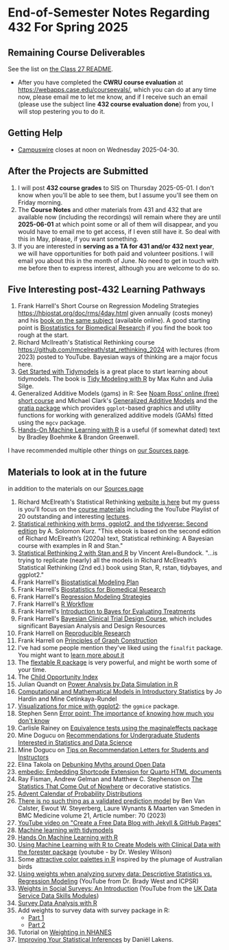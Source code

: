 # End-of-Semester Notes Regarding 432 For Spring 2025

## Remaining Course Deliverables

See the list on [the Class 27 README](https://github.com/THOMASELOVE/432-classes-2025/tree/main/class27).

- After you have completed the **CWRU course evaluation** at <https://webapps.case.edu/courseevals/>, which you can do at any time now, please email me to let me know, and if I receive such an email (please use the subject line **432 course evaluation done**) from you, I will stop pestering you to do it.

## Getting Help

- [Campuswire](https://campuswire.com/) closes at noon on Wednesday 2025-04-30.

## After the Projects are Submitted

1. I will post **432 course grades** to SIS on Thursday 2025-05-01. I don't know when you'll be able to see them, but I assume you'll see them on Friday morning.
2. The **Course Notes** and other materials from 431 and 432 that are available now (including the recordings) will remain where they are until **2025-06-01** at which point some or all of them will disappear, and you would have to email me to get access, if I even still have it. So deal with this in May, please, if you want something.
3. If you are interested in **serving as a TA for 431 and/or 432 next year**, we will have opportunities for both paid and volunteer positions. I will email you about this in the month of June. No need to get in touch with me before then to express interest, although you are welcome to do so.

## Five Interesting post-432 Learning Pathways

1. Frank Harrell's Short Course on Regression Modeling Strategies <https://hbiostat.org/doc/rms/4day.html> given annually (costs money) and his [book on the same subject](https://hbiostat.org/doc/rms/book/) (available online). A good starting point is [Biostatistics for Biomedical Research](https://hbiostat.org/bbr/) if you find the book too rough at the start.
2. Richard McIlreath's Statistical Rethinking course <https://github.com/rmcelreath/stat_rethinking_2024> with lectures (from 2023) posted to  YouTube. Bayesian ways of thinking are a major focus here.
3. [Get Started with Tidymodels](https://www.tidymodels.org/start/) is a great place to start learning about tidymodels. The book is [Tidy Modeling with R](https://www.tmwr.org/) by Max Kuhn and Julia Silge. 
4. Generalized Additive Models (gams) in R: See [Noam Ross' online (free) short course](https://noamross.github.io/gams-in-r-course/) and Michael Clark's [Generalized Additive Models](https://m-clark.github.io/generalized-additive-models/) and the [gratia package](https://github.com/gavinsimpson/gratia) which provides `ggplot`-based graphics and utility functions for working with generalized additive models (GAMs) fitted using the `mgcv` package.
5. [Hands-On Machine Learning with R](https://bradleyboehmke.github.io/HOML/) is a useful (if somewhat dated) text by Bradley Boehmke & Brandon Greenwell. 

I have recommended multiple other things on [our Sources page](https://github.com/THOMASELOVE/432-sources).

## Materials to look at in the future

in addition to the materials on our [Sources page](https://github.com/THOMASELOVE/432-sources)

1. Richard McElreath's Statistical Rethinking [website is here](https://xcelab.net/rm/) but my guess is you'll focus on the [course materials](https://github.com/rmcelreath/stat_rethinking_2024) including the YouTube Playlist of 20 outstanding and interesting [lectures](https://www.youtube.com/playlist?list=PLDcUM9US4XdPz-KxHM4XHt7uUVGWWVSus).
2. [Statistical rethinking with brms, ggplot2, and the tidyverse: Second edition](https://bookdown.org/content/4857/) by A. Solomon Kurz. "This ebook is based on the second edition of Richard McElreath’s (2020a) text, Statistical rethinking: A Bayesian course with examples in R and Stan."
3. [Statistical Rethinking 2 with Stan and R](https://vincentarelbundock.github.io/rethinking2/) by Vincent Arel=Bundock. "...is trying to replicate (nearly) all the models in Richard McElreath’s Statistical Rethinking (2nd ed.) book using Stan, R, rstan, tidybayes, and ggplot2."
4. Frank Harrell's [Biostatistical Modeling Plan](https://hbiostat.org/blog/post/modplan/)
5. Frank Harrell's [Biostatistics for Biomedical Research](https://hbiostat.org/bbr/)
6. Frank Harrell's [Regression Modeling Strategies](https://hbiostat.org/doc/rms/book/)
7. Frank Harrell's [R Workflow](https://hbiostat.org/rflow/)
8. Frank Harrell's [Introduction to Bayes for Evaluating Treatments](https://hbiostat.org/bayes/bet/)
9. Frank Harrell's [Bayesian Clinical Trial Design Course](https://hbiostat.org/bayes/), which includes significant Bayesian Analysis and Design Resources
10. Frank Harrell on [Reproducible Research](https://hbiostat.org/rr/)
11. Frank Harrell on [Principles of Graph Construction](https://hbiostat.org/doc/graphscourse.pdf)
12. I've had some people mention they've liked using the `finalfit` package. You might want to [learn more about it](https://finalfit.org/articles/finalfit.html)
13. The [flextable R package](https://ardata-fr.github.io/flextable-book/) is very powerful, and might be worth some of your time.
14. The [Child Opportunity Index](https://www.diversitydatakids.org/child-opportunity-index)
15. Julian Quandt on [Power Analysis by Data Simulation in R](https://julianquandt.com/post/power-analysis-by-data-simulation-in-r-part-i/)
16. [Computational and Mathematical Models in Introductory Statistics](https://www.openintro.org/blog/article/2021-06-27-computational-and-mathematical-models-in-introductory-statistics/) by Jo Hardin and Mine Cetinkaya-Rundel
17. [Visualizations for mice with ggplot2](https://amices.org/ggmice/index.html): the `ggmice` package.
18. Stephen Senn [Error point: The importance of knowing how much you don't know](https://errorstatistics.com/2020/01/20/s-senn-error-point-the-importance-of-knowing-how-much-you-dont-know-guest-post/)
19. Carlisle Rainey on [Equivalence tests using the maginaleffects package](https://www.carlislerainey.com/blog/2023-08-18-equivalence-tests/)
20. Mine Dogucu on [Recommendations for Undergraduate Students Interested in Statistics and Data Science](https://www.datapedagogy.com/posts/2024-04-22-recs-undergrad/recs-undergrad)
21. Mine Dogucu on [Tips on Recommendation Letters for Students and Instructors](https://www.datapedagogy.com/posts/2023-07-19-tips-rec-letters/tips-rec-letters)
22. Elina Takola on [Debunking Myths around Open Data](https://www.sortee.org/blog/2024/04/12/2024_open_data_myths/)
23. [embedio: Embedding Shortcode Extension for Quarto HTML documents](https://github.com/coatless-quarto/embedio)
24. Ray Fisman, Andrew Gelman and Matthew C. Stephenson on [The Statistics That Come Out of Nowhere](https://web.archive.org/web/20230312125109/https://www.theatlantic.com/ideas/archive/2023/03/bad-misleading-statistics-false-information-estimates/673359/) or decorative statistics.
25. [Advent Calendar of Probability Distributions](https://quantgirl.blog/advent-calendar-2023/)
26. [There is no such thing as a validated prediction model](https://bmcmedicine.biomedcentral.com/articles/10.1186/s12916-023-02779-w) by Ben Van Calster, Ewout W. Steyerberg, Laure Wynants & Maarten van Smeden in BMC Medicine volume 21, Article number: 70 (2023)
27. [YouTube video on "Create a Free Data Blog with Jekyll & GitHub Pages"](https://www.youtube.com/watch?v=7SBXl94xNl8)
28. [Machine learning with tidymodels](https://workshops.tidymodels.org/)
29. [Hands On Machine Learning with R](https://bradleyboehmke.github.io/HOML/)
30. [Using Machine Learning with R to Create Models with Clinical Data with the forester package](https://www.youtube.com/watch?v=eWzq3olQVrk) (youtube - by Dr. Wesley Wilson)
31. Some [attractive color palettes in R](https://github.com/shandiya/feathers) inspired by the plumage of Australian birds
32. [Using weights when analyzing survey data: Descriptive Statistics vs. Regression Modeling](https://www.youtube.com/watch?v=_dYeGQpKmdc) (YouTube from Dr. Brady West and ICPSR)
33. [Weights in Social Surveys: An Introduction](https://www.youtube.com/watch?v=ItDR2LY2jdo) (YouTube from the [UK Data Service Data Skills Modules](https://ukdataservice.ac.uk/learning-hub/data-skills-modules/))
34. [Survey Data Analysis with R](https://stats.oarc.ucla.edu/r/seminars/survey-data-analysis-with-r/)
35. Add weights to survey data with survey package in R:
    - [Part 1](https://rforpoliticalscience.com/2021/01/09/add-weights-to-survey-data-with-survey-and-svyr-package-in-r/)
    - [Part 2](https://rforpoliticalscience.com/2021/01/15/add-weights-to-survey-data-with-survey-package-in-r-part-2/)
36. Tutorial on [Weighting in NHANES](https://wwwn.cdc.gov/nchs/nhanes/tutorials/weighting.aspx)
37. [Improving Your Statistical Inferences](https://lakens.github.io/statistical_inferences/) by Daniël Lakens.


